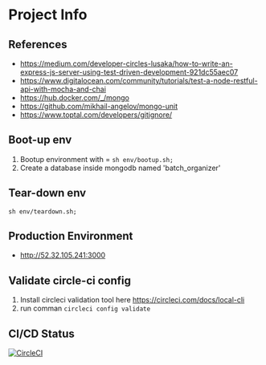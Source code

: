 # Project Info

## References

- <https://medium.com/developer-circles-lusaka/how-to-write-an-express-js-server-using-test-driven-development-921dc55aec07>
- <https://www.digitalocean.com/community/tutorials/test-a-node-restful-api-with-mocha-and-chai>
- <https://hub.docker.com/_/mongo>
- <https://github.com/mikhail-angelov/mongo-unit>
- <https://www.toptal.com/developers/gitignore/>

## Boot-up env

1) Bootup environment with = `sh env/bootup.sh;`
2) Create a database inside mongodb named 'batch_organizer'

## Tear-down env

`sh env/teardown.sh;`

## Production Environment

- <http://52.32.105.241:3000>

## Validate circle-ci config

1) Install circleci validation tool here <https://circleci.com/docs/local-cli>
2) run comman `circleci config validate`

## CI/CD Status

[![CircleCI](https://dl.circleci.com/status-badge/img/gh/tasdemirbahadir/batch_organizer/tree/master.svg?style=svg)](https://dl.circleci.com/status-badge/redirect/gh/tasdemirbahadir/batch_organizer/tree/master)
